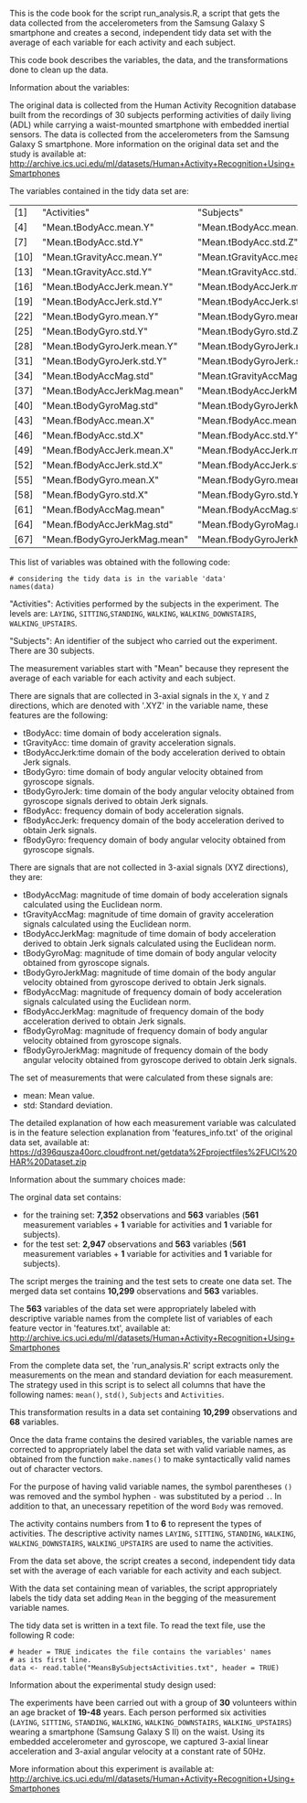 This is the code book for the script run_analysis.R, a script that gets the data collected from the accelerometers from the Samsung Galaxy S smartphone and creates a second, independent tidy data set with the average of each variable for each activity and each subject.

This code book describes the variables, the data, and the transformations done to clean up the data.

Information about the variables:

The original data is collected from the Human Activity Recognition database built from the recordings of 30 subjects performing activities of daily living (ADL) while carrying a waist-mounted smartphone with embedded inertial sensors. The data is collected from the accelerometers from the Samsung Galaxy S smartphone. More information on the original data set and the study is available at: http://archive.ics.uci.edu/ml/datasets/Human+Activity+Recognition+Using+Smartphones

The variables contained in the tidy data set are:
<table>
  <tr>
    <td>[1]</td>
    <td>"Activities"</td>
    <td>"Subjects"</td>
    <td>"Mean.tBodyAcc.mean.X"</td>
  </tr>
  <tr>
    <td>[4]</td>
    <td>"Mean.tBodyAcc.mean.Y"</td>
    <td>"Mean.tBodyAcc.mean.Z"</td>
    <td>"Mean.tBodyAcc.std.X"</td>
  </tr>
  <tr>
    <td>[7]</td>
    <td>"Mean.tBodyAcc.std.Y"</td>
    <td>"Mean.tBodyAcc.std.Z"</td>
    <td>"Mean.tGravityAcc.mean.X"</td>
  </tr>
  <tr>
    <td>[10]</td>
    <td>"Mean.tGravityAcc.mean.Y"</td>
    <td>"Mean.tGravityAcc.mean.Z"</td>
    <td>"Mean.tGravityAcc.std.X"</td>
  </tr>
  <tr>
    <td>[13]</td>
    <td>"Mean.tGravityAcc.std.Y"</td>
    <td>"Mean.tGravityAcc.std.Z"</td>
    <td>"Mean.tBodyAccJerk.mean.X"</td>
  </tr>
  <tr>
    <td>[16]</td>
    <td>"Mean.tBodyAccJerk.mean.Y"</td>
    <td>"Mean.tBodyAccJerk.mean.Z"</td>
    <td>"Mean.tBodyAccJerk.std.X"</td>
  </tr>
  <tr>
    <td>[19]</td>
    <td>"Mean.tBodyAccJerk.std.Y"</td>
    <td>"Mean.tBodyAccJerk.std.Z"</td>
    <td>"Mean.tBodyGyro.mean.X"</td>
  </tr>
  <tr>
    <td>[22]</td>
    <td>"Mean.tBodyGyro.mean.Y"</td>
    <td>"Mean.tBodyGyro.mean.Z"</td>
    <td>"Mean.tBodyGyro.std.X"</td>
  </tr>
  <tr>
    <td>[25]</td>
    <td>"Mean.tBodyGyro.std.Y"</td>
    <td>"Mean.tBodyGyro.std.Z"</td>
    <td>"Mean.tBodyGyroJerk.mean.X"</td>
  </tr>
  <tr>
    <td>[28]</td>
    <td>"Mean.tBodyGyroJerk.mean.Y"</td>
    <td>"Mean.tBodyGyroJerk.mean.Z"</td>
    <td>"Mean.tBodyGyroJerk.std.X"</td>
  </tr>
  <tr>
    <td>[31]</td>
    <td>"Mean.tBodyGyroJerk.std.Y"</td>
    <td>"Mean.tBodyGyroJerk.std.Z"</td>
    <td>"Mean.tBodyAccMag.mean"</td>
  </tr>
  <tr>
    <td>[34]</td>
    <td>"Mean.tBodyAccMag.std"</td>
    <td>"Mean.tGravityAccMag.mean"</td>
    <td>"Mean.tGravityAccMag.std"</td>
  </tr>
  <tr>
    <td>[37]</td>
    <td>"Mean.tBodyAccJerkMag.mean"</td>
    <td>"Mean.tBodyAccJerkMag.std"</td>
    <td>"Mean.tBodyGyroMag.mean"</td>
  </tr>
  <tr>
    <td>[40]</td>
    <td>"Mean.tBodyGyroMag.std"</td>
    <td>"Mean.tBodyGyroJerkMag.mean"</td>
    <td>"Mean.tBodyGyroJerkMag.std"</td>
  </tr>
  <tr>
    <td>[43]</td>
    <td>"Mean.fBodyAcc.mean.X"</td>
    <td>"Mean.fBodyAcc.mean.Y"</td>
    <td>"Mean.fBodyAcc.mean.Z"</td>
  </tr>
  <tr>
    <td>[46]</td>
    <td>"Mean.fBodyAcc.std.X"</td>
    <td>"Mean.fBodyAcc.std.Y"</td>
    <td>"Mean.fBodyAcc.std.Z"</td>
  </tr>
  <tr>
    <td>[49]</td>
    <td>"Mean.fBodyAccJerk.mean.X"</td>
    <td>"Mean.fBodyAccJerk.mean.Y"</td>
    <td>"Mean.fBodyAccJerk.mean.Z"</td>
  </tr>
  <tr>
    <td>[52]</td>
    <td>"Mean.fBodyAccJerk.std.X"</td>
    <td>"Mean.fBodyAccJerk.std.Y"</td>
    <td>"Mean.fBodyAccJerk.std.Z"</td>
  </tr>
  <tr>
    <td>[55]</td>
    <td>"Mean.fBodyGyro.mean.X"</td>
    <td>"Mean.fBodyGyro.mean.Y"</td>
    <td>"Mean.fBodyGyro.mean.Z"</td>
  </tr>
  <tr>
    <td>[58]</td>
    <td>"Mean.fBodyGyro.std.X"</td>
    <td>"Mean.fBodyGyro.std.Y"</td>
    <td>"Mean.fBodyGyro.std.Z"</td>
  </tr>
  <tr>
    <td>[61]</td>
    <td>"Mean.fBodyAccMag.mean"</td>
    <td>"Mean.fBodyAccMag.std"</td>
    <td>"Mean.fBodyAccJerkMag.mean"</td>
  </tr>
  <tr>
    <td>[64]</td>
    <td>"Mean.fBodyAccJerkMag.std"</td>
    <td>"Mean.fBodyGyroMag.mean"</td>
    <td>"Mean.fBodyGyroMag.std"</td>
  </tr>
  <tr>
    <td>[67]</td>
    <td>"Mean.fBodyGyroJerkMag.mean"</td>
    <td>"Mean.fBodyGyroJerkMag.std"</td>
    <td>-</td>
  </tr>
</table>

This list of variables was obtained with the following code:

    # considering the tidy data is in the variable 'data'
    names(data)

"Activities": Activities performed by the subjects in the experiment. The levels are: `LAYING`, `SITTING`,`STANDING`, `WALKING`, `WALKING_DOWNSTAIRS`, `WALKING_UPSTAIRS`.

"Subjects": An identifier of the subject who carried out the experiment. There are 30 subjects.

The measurement variables start with "Mean" because they represent the average of each variable for each activity and each subject.

There are signals that are collected in 3-axial signals in the `X`, `Y` and `Z` directions, which are denoted with '.XYZ' in the variable name, these features are the following:

- tBodyAcc: time domain of body acceleration signals.
- tGravityAcc: time domain of gravity acceleration signals.
- tBodyAccJerk:time domain of the body acceleration derived to obtain Jerk signals.
- tBodyGyro: time domain of body angular velocity obtained from gyroscope signals.
- tBodyGyroJerk: time domain of the body angular velocity obtained from gyroscope signals derived to obtain Jerk signals.
- fBodyAcc: frequency domain of body acceleration signals.
- fBodyAccJerk: frequency domain of the body acceleration derived to obtain Jerk signals.
- fBodyGyro: frequency domain of body angular velocity obtained from gyroscope signals.

There are signals that are not collected in 3-axial signals (XYZ directions), they are:

- tBodyAccMag: magnitude of time domain of body acceleration signals calculated using the Euclidean norm.
- tGravityAccMag: magnitude of time domain of gravity acceleration signals calculated using the Euclidean norm.
- tBodyAccJerkMag: magnitude of time domain of body acceleration derived to obtain Jerk signals calculated using the Euclidean norm.
- tBodyGyroMag: magnitude of time domain of body angular velocity obtained from gyroscope signals.
- tBodyGyroJerkMag: magnitude of time domain of the body angular velocity obtained from gyroscope derived to obtain Jerk signals.
- fBodyAccMag: magnitude of frequency domain of body acceleration signals calculated using the Euclidean norm.
- fBodyAccJerkMag: magnitude of frequency domain of the body acceleration derived to obtain Jerk signals.
- fBodyGyroMag: magnitude of frequency domain of body angular velocity obtained from gyroscope signals.
- fBodyGyroJerkMag: magnitude of frequency domain of the body angular velocity obtained from gyroscope derived to obtain Jerk signals.

The set of measurements that were calculated from these signals are:

- mean: Mean value.
- std: Standard deviation.

The detailed explanation of how each measurement variable was calculated is in the feature selection explanation from 'features_info.txt' of the original data set, available at: https://d396qusza40orc.cloudfront.net/getdata%2Fprojectfiles%2FUCI%20HAR%20Dataset.zip

Information about the summary choices made:

The orginal data set contains:
- for the training set: **7,352** observations and **563** variables (**561** measurement variables + **1** variable for activities and **1** variable for subjects).
- for the test set: **2,947** observations and **563** variables (**561** measurement variables + **1** variable for activities and **1** variable for subjects).

The script merges the training and the test sets to create one data set. The merged data set contains **10,299** observations and **563** variables.

The **563** variables of the data set were appropriately labeled with descriptive variable names from the complete list of variables of each feature vector in 'features.txt', available at: http://archive.ics.uci.edu/ml/datasets/Human+Activity+Recognition+Using+Smartphones

From the complete data set, the 'run_analysis.R' script extracts only the measurements on the mean and standard deviation for each measurement. The strategy used in this script is to select all columns that have the following names: `mean()`, `std()`, `Subjects` and `Activities`.

This transformation results in a data set containing **10,299** observations and **68** variables.

Once the data frame contains the desired variables, the variable names are corrected to appropriately label the data set with valid variable names, as obtained from the function `make.names()` to make syntactically valid names out of character vectors.

For the purpose of having valid variable names, the symbol parentheses `()` was removed and the symbol hyphen `-` was substituted by a period `.`. In addition to that, an unecessary repetition of the word `Body` was removed.

The activity contains numbers from **1** to **6** to represent the types of activities. The  descriptive activity names `LAYING`, `SITTING`, `STANDING`, `WALKING`, `WALKING_DOWNSTAIRS`, `WALKING_UPSTAIRS` are used  to name the activities.

From the data set above, the script creates a second, independent tidy data set with the
average of each variable for each activity and each subject.

With the data set containing mean of variables, the script appropriately labels the tidy data set adding `Mean` in the begging of the measurement variable names.

The tidy data set is written in a text file.
To read the text file, use the following R code:

    # header = TRUE indicates the file contains the variables' names
    # as its first line.
    data <- read.table("MeansBySubjectsActivities.txt", header = TRUE)

Information about the experimental study design used:

The experiments have been carried out with a group of **30** volunteers within an age bracket of **19-48** years. Each person performed six activities (`LAYING`, `SITTING`, `STANDING`, `WALKING`, `WALKING_DOWNSTAIRS`, `WALKING_UPSTAIRS`) wearing a smartphone (Samsung Galaxy S II) on the waist. Using its embedded accelerometer and gyroscope, we captured 3-axial linear acceleration and 3-axial angular velocity at a constant rate of 50Hz.

More information about this experiment is available at: http://archive.ics.uci.edu/ml/datasets/Human+Activity+Recognition+Using+Smartphones
